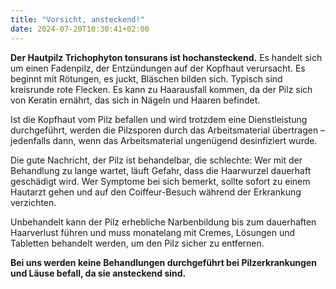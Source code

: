 ```yaml
---
title: "Vorsicht, ansteckend!"
date: 2024-07-20T10:30:41+02:00
---
```



**Der Hautpilz Trichophyton tonsurans ist hochansteckend.** Es handelt sich um einen Fadenpilz, der Entzündungen auf der Kopfhaut verursacht. Es beginnt mit Rötungen, es juckt, Bläschen bilden sich. Typisch sind kreisrunde rote Flecken. Es kann zu Haarausfall kommen, da der Pilz sich von Keratin ernährt, das sich in Nägeln und Haaren befindet.


Ist die Kopfhaut vom Pilz befallen und wird trotzdem eine Dienstleistung durchgeführt, werden die Pilzsporen durch das Arbeitsmaterial übertragen – jedenfalls dann, wenn das Arbeitsmaterial ungenügend desinfiziert wurde.

Die gute Nachricht, der Pilz ist behandelbar, die schlechte: Wer mit der Behandlung zu lange wartet, läuft Gefahr, dass die Haarwurzel dauerhaft geschädigt wird. Wer Symptome bei sich bemerkt, sollte sofort zu einem Hautarzt gehen und auf den Coiffeur-Besuch während der Erkrankung verzichten.

Unbehandelt kann der Pilz erhebliche Narbenbildung bis zum dauerhaften Haarverlust führen und muss monatelang mit Cremes, Lösungen und Tabletten behandelt werden, um den Pilz sicher zu entfernen.

**Bei uns werden keine Behandlungen durchgeführt bei Pilzerkrankungen und Läuse befall, da sie ansteckend sind.**
